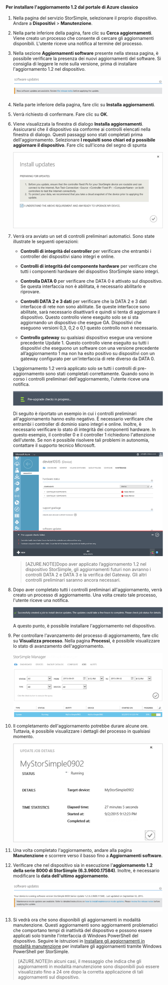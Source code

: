 <!--author=SharS last changed: 01/15/2016-->

#### Per installare l'aggiornamento 1.2 dal portale di Azure classico

1. Nella pagina del servizio StorSimple, selezionare il proprio dispositivo. Andare a **Dispositivi** > **Manutenzione**.

2. Nella parte inferiore della pagina, fare clic su **Cerca aggiornamenti**. Viene creato un processo che consente di cercare gli aggiornamenti disponibili. L'utente riceve una notifica al termine del processo.

3. Nella sezione **Aggiornamenti software** presente nella stessa pagina, è possibile verificare la presenza dei nuovi aggiornamenti del software. Si consiglia di leggere le note sulla versione, prima di installare l'aggiornamento 1.2 nel dispositivo.

    ![Installare gli aggiornamenti del software](./media/storsimple-install-update-via-portal/InstallUpdate12_11M.png)

4. Nella parte inferiore della pagina, fare clic su **Installa aggiornamenti**.

5. Verrà richiesto di confermare. Fare clic su **OK**.

6. Viene visualizzata la finestra di dialogo **Installa aggiornamenti**. Assicurarsi che il dispositivo sia conforme ai controlli elencati nella finestra di dialogo. Questi passaggi sono stati completati prima dell'aggiornamento. Selezionare **I requisiti sono chiari ed p possibile aggiornare il dispositivo**. Fare clic sull'icona del segno di spunta

    ![Messaggio di conferma](./media/storsimple-install-update-via-portal/InstallUpdate12_2M.png)

7. Verrà ora avviato un set di controlli preliminari automatici. Sono state illustrate le seguenti operazioni:

	- **Controlli di integrità del controller** per verificare che entrambi i controller dei dispositivi siano integri e online.
	
	- **Controlli di integrità del componente hardware** per verificare che tutti i componenti hardware del dispositivo StorSimple siano integri.
	
	- **Controlla DATA 0** per verificare che DATA 0 è attivato sul dispositivo. Se questa interfaccia non è abilitata, è necessario abilitarlo e riprovare.
	
	- **Controlli DATA 2 e 3 dati** per verificare che la DATA 2 e 3 dati interfacce di rete non sono abilitate. Se queste interfacce sono abilitate, sarà necessario disattivarli e quindi si tenta di aggiornare il dispositivo. Questo controllo viene eseguito solo se si sta aggiornando un dispositivo che esegue GA. Dispositivi che eseguono versioni 0,3, 0,2 o 0,1 questo controllo non è necessario.
	
	- **Controllo gateway** su qualsiasi dispositivo esegue una versione precedente Update 1. Questo controllo viene eseguito su tutti i dispositivi che eseguono un software con una versione precedente all’aggiornamento 1 ma non ha esito positivo su dispositivi con un gateway configurato per un'interfaccia di rete diverso da DATA 0.
 
	L’aggiornamento 1.2 verrà applicato solo se tutti i controlli di pre-aggiornamento sono stati completati correttamente. Quando sono in corso i controlli preliminari dell'aggiornamento, l'utente riceve una notifica.
  
    ![Notifica sul controllo preliminare](./media/storsimple-install-update-via-portal/InstallUpdate12_3M.png)

    Di seguito è riportato un esempio in cui i controlli preliminari all'aggiornamento hanno esito negativo. È necessario verificare che entrambi i controller di dominio siano integri e online. Inoltre, è necessario verificare lo stato di integrità dei componenti hardware. In questo esempio, il controller 0 e il controller 1 richiedono l'attenzione dell'utente. Se non è possibile risolvere tali problemi in autonomia, contattare il supporto tecnico Microsoft.

   	 ![Controllo preliminare non riuscito](./media/storsimple-install-update-via-portal/HCS_PreUpgradeChecksFailed-include.png)

	> [AZURE.NOTE]Dopo aver applicato l’aggiornamento 1.2 nel dispositivo StorSimple, gli aggiornamenti futuri non avranno i controlli DATA 2 e DATA 3 e la verifica del Gateway. Gli altri controlli preliminari saranno ancora necessari.


8. Dopo aver completato tutti i controlli preliminari all'aggiornamento, verrà creato un processo di aggiornamento. Una volta creato tale processo, l'utente riceve una notifica.
 
    ![Creazione del processo di aggiornamento](./media/storsimple-install-update-via-portal/InstallUpdate12_44M.png)

    A questo punto, è possibile installare l'aggiornamento nel dispositivo.
 
9. Per controllare l'avanzamento del processo di aggiornamento, fare clic su **Visualizza processo**. Nella pagina **Processi**, è possibile visualizzare lo stato di avanzamento dell'aggiornamento.

    ![Avanzamento del processo di aggiornamento](./media/storsimple-install-update-via-portal/InstallUpdate12_5M.png)

10. Il completamento dell'aggiornamento potrebbe durare alcune ore. Tuttavia, è possibile visualizzare i dettagli del processo in qualsiasi momento.

    ![Dettagli del processo di aggiornamento](./media/storsimple-install-update-via-portal/InstallUpdate12_6M.png)

11. Una volta completato l'aggiornamento, andare alla pagina **Manutenzione** e scorrere verso il basso fino a **Aggiornamenti software**.

12. Verificare che nel dispositivo sia in esecuzione l'**aggiornamento 1.2 della serie 8000 di StorSimple (6.3.9600.17584)**. Inoltre, è necessario modificare la **data dell'ultimo aggiornamento**.

    ![Pagina di manutenzione](./media/storsimple-install-update-via-portal/InstallUpdate12_10M.png)

13. Si vedrà ora che sono disponibili gli aggiornamenti in modalità manutenzione. Questi aggiornamenti sono aggiornamenti problematici che comportano tempi di inattività del dispositivo e possono essere applicati solo tramite l'interfaccia di Windows PowerShell del dispositivo. Seguire le istruzioni in [Installare gli aggiornamenti in modalità manutenzione](storsimple-update-device.md#install-maintenance-mode-updates-via-windows-powershell-for-storsimple) per installare gli aggiornamenti tramite Windows PowerShell per StorSimple.

> [AZURE.NOTE]In alcuni casi, il messaggio che indica che gli aggiornamenti in modalità manutenzione sono disponibili può essere visualizzato fino a 24 ore dopo la corretta applicazione di tali aggiornamenti sul dispositivo.

<!---HONumber=AcomDC_0121_2016-->